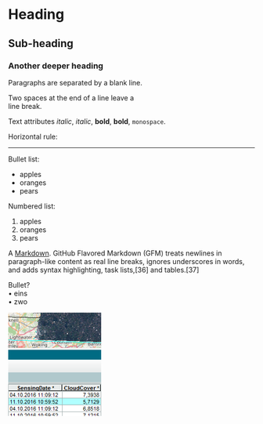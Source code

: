 # Heading

## Sub-heading

### Another deeper heading
 
Paragraphs are separated
by a blank line.

Two spaces at the end of a line leave a  
line break.

Text attributes _italic_, *italic*, __bold__, **bold**, `monospace`.

Horizontal rule:

---

Bullet list:

  * apples
  * oranges
  * pears

Numbered list:

  1. apples
  2. oranges
  3. pears

A [Markdown](https://en.wikipedia.org/wiki/Markdown).
GitHub Flavored Markdown (GFM) treats newlines in paragraph-like content as real line breaks, ignores underscores in words, and adds syntax highlighting, task lists,[36] and tables.[37]

Bullet?  
• eins  
• zwo  

<img src='doc/Search.png' alt='Search' title='Search'/>
